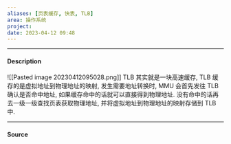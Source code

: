 ```yaml
---
aliases: [页表缓存, 快表, TLB]
area: 操作系统
project: 
date: 2023-04-12 09:48
---
```

---
#### Description
![[Pasted image 20230412095028.png]]
TLB 其实就是一块高速缓存, TLB 缓存的是虚拟地址到物理地址的映射, 发生需要地址转换时, MMU 会首先发往 TLB 确认是否命中地址, 如果缓存命中的话就可以直接得到物理地址. 没有命中的话再去一级一级查找页表获取物理地址, 并将虚拟地址到物理地址的映射存储到 TLB 中. 

---
#### Source
